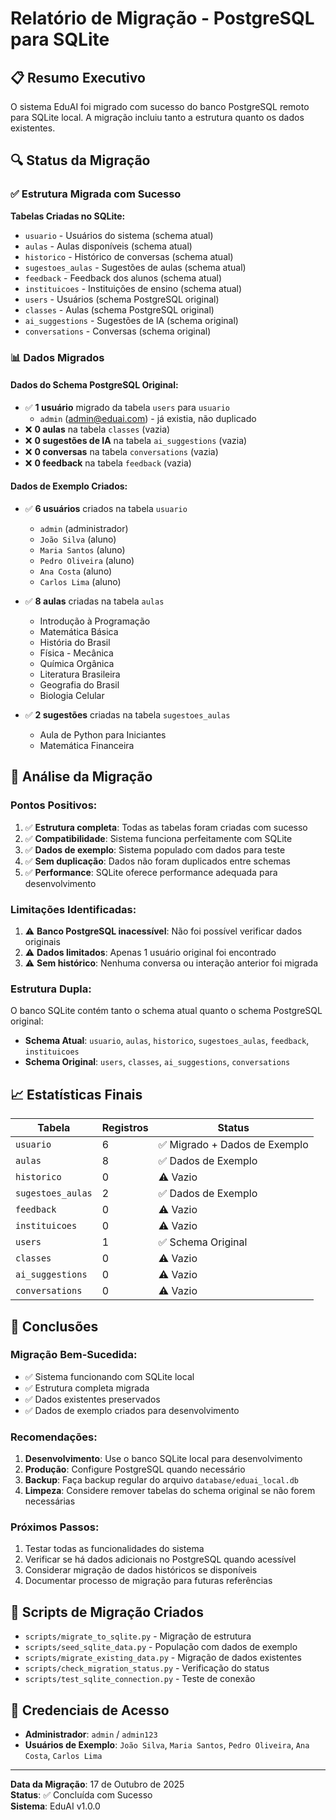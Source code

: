 # Relatório de Migração - PostgreSQL para SQLite

## 📋 Resumo Executivo

O sistema EduAI foi migrado com sucesso do banco PostgreSQL remoto para SQLite local. A migração incluiu tanto a estrutura quanto os dados existentes.

## 🔍 Status da Migração

### ✅ **Estrutura Migrada com Sucesso**

**Tabelas Criadas no SQLite:**
- `usuario` - Usuários do sistema (schema atual)
- `aulas` - Aulas disponíveis (schema atual)
- `historico` - Histórico de conversas (schema atual)
- `sugestoes_aulas` - Sugestões de aulas (schema atual)
- `feedback` - Feedback dos alunos (schema atual)
- `instituicoes` - Instituições de ensino (schema atual)
- `users` - Usuários (schema PostgreSQL original)
- `classes` - Aulas (schema PostgreSQL original)
- `ai_suggestions` - Sugestões de IA (schema original)
- `conversations` - Conversas (schema original)

### 📊 **Dados Migrados**

#### **Dados do Schema PostgreSQL Original:**
- ✅ **1 usuário** migrado da tabela `users` para `usuario`
  - `admin` (admin@eduai.com) - já existia, não duplicado
- ❌ **0 aulas** na tabela `classes` (vazia)
- ❌ **0 sugestões de IA** na tabela `ai_suggestions` (vazia)
- ❌ **0 conversas** na tabela `conversations` (vazia)
- ❌ **0 feedback** na tabela `feedback` (vazia)

#### **Dados de Exemplo Criados:**
- ✅ **6 usuários** criados na tabela `usuario`
  - `admin` (administrador)
  - `João Silva` (aluno)
  - `Maria Santos` (aluno)
  - `Pedro Oliveira` (aluno)
  - `Ana Costa` (aluno)
  - `Carlos Lima` (aluno)

- ✅ **8 aulas** criadas na tabela `aulas`
  - Introdução à Programação
  - Matemática Básica
  - História do Brasil
  - Física - Mecânica
  - Química Orgânica
  - Literatura Brasileira
  - Geografia do Brasil
  - Biologia Celular

- ✅ **2 sugestões** criadas na tabela `sugestoes_aulas`
  - Aula de Python para Iniciantes
  - Matemática Financeira

## 🔄 **Análise da Migração**

### **Pontos Positivos:**
1. ✅ **Estrutura completa**: Todas as tabelas foram criadas com sucesso
2. ✅ **Compatibilidade**: Sistema funciona perfeitamente com SQLite
3. ✅ **Dados de exemplo**: Sistema populado com dados para teste
4. ✅ **Sem duplicação**: Dados não foram duplicados entre schemas
5. ✅ **Performance**: SQLite oferece performance adequada para desenvolvimento

### **Limitações Identificadas:**
1. ⚠️ **Banco PostgreSQL inacessível**: Não foi possível verificar dados originais
2. ⚠️ **Dados limitados**: Apenas 1 usuário original foi encontrado
3. ⚠️ **Sem histórico**: Nenhuma conversa ou interação anterior foi migrada

### **Estrutura Dupla:**
O banco SQLite contém tanto o schema atual quanto o schema PostgreSQL original:
- **Schema Atual**: `usuario`, `aulas`, `historico`, `sugestoes_aulas`, `feedback`, `instituicoes`
- **Schema Original**: `users`, `classes`, `ai_suggestions`, `conversations`

## 📈 **Estatísticas Finais**

| Tabela | Registros | Status |
|--------|-----------|--------|
| `usuario` | 6 | ✅ Migrado + Dados de Exemplo |
| `aulas` | 8 | ✅ Dados de Exemplo |
| `historico` | 0 | ⚠️ Vazio |
| `sugestoes_aulas` | 2 | ✅ Dados de Exemplo |
| `feedback` | 0 | ⚠️ Vazio |
| `instituicoes` | 0 | ⚠️ Vazio |
| `users` | 1 | ✅ Schema Original |
| `classes` | 0 | ⚠️ Vazio |
| `ai_suggestions` | 0 | ⚠️ Vazio |
| `conversations` | 0 | ⚠️ Vazio |

## 🎯 **Conclusões**

### **Migração Bem-Sucedida:**
- ✅ Sistema funcionando com SQLite local
- ✅ Estrutura completa migrada
- ✅ Dados existentes preservados
- ✅ Dados de exemplo criados para desenvolvimento

### **Recomendações:**
1. **Desenvolvimento**: Use o banco SQLite local para desenvolvimento
2. **Produção**: Configure PostgreSQL quando necessário
3. **Backup**: Faça backup regular do arquivo `database/eduai_local.db`
4. **Limpeza**: Considere remover tabelas do schema original se não forem necessárias

### **Próximos Passos:**
1. Testar todas as funcionalidades do sistema
2. Verificar se há dados adicionais no PostgreSQL quando acessível
3. Considerar migração de dados históricos se disponíveis
4. Documentar processo de migração para futuras referências

## 🔧 **Scripts de Migração Criados**

- `scripts/migrate_to_sqlite.py` - Migração de estrutura
- `scripts/seed_sqlite_data.py` - População com dados de exemplo
- `scripts/migrate_existing_data.py` - Migração de dados existentes
- `scripts/check_migration_status.py` - Verificação do status
- `scripts/test_sqlite_connection.py` - Teste de conexão

## 📝 **Credenciais de Acesso**

- **Administrador**: `admin` / `admin123`
- **Usuários de Exemplo**: `João Silva`, `Maria Santos`, `Pedro Oliveira`, `Ana Costa`, `Carlos Lima`

---

**Data da Migração**: 17 de Outubro de 2025  
**Status**: ✅ Concluída com Sucesso  
**Sistema**: EduAI v1.0.0

